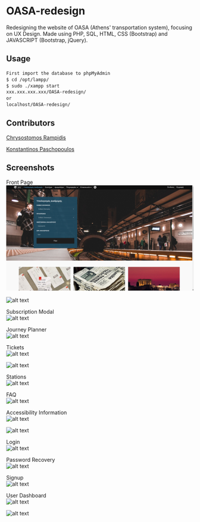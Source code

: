 # OASA-redesign

Redesigning the website of OASA (Athens' transportation system), focusing on UX Design.
Made using PHP, SQL, HTML, CSS (Bootstrap) and JAVASCRIPT (Bootstrap, jQuery).

## Usage

```bash
First import the database to phpMyAdmin
$ cd /opt/lampp/
$ sudo ./xampp start
xxx.xxx.xxx.xxx/OASA-redesign/
or
localhost/OASA-redesign/
```

## Contributors
[Chrysostomos Rampidis](https://github.com/chrysr)  

[Konstantinos Paschopoulos](https://github.com/KonstantinosPaschopoulos)

## Screenshots
Front Page  
![alt text](Screenshots/front_page.png)  

![alt text](https://raw.githubusercontent.com/chrysr/OASA-redesign/master/Screenshots/front_page2.png?token=AKRBLU3IB4V7MSDGNEY625C6FH7S6)

Subscription Modal  
![alt text](https://raw.githubusercontent.com/chrysr/OASA-redesign/master/Screenshots/subscription.png?token=AKRBLU3IB4V7MSDGNEY625C6FH7S6)

Journey Planner  
![alt text](https://raw.githubusercontent.com/chrysr/OASA-redesign/master/Screenshots/journey.png)

Tickets  
![alt text](https://raw.githubusercontent.com/chrysr/OASA-redesign/master/Screenshots/buy_ticket.png)  

![alt text](https://raw.githubusercontent.com/chrysr/OASA-redesign/master/Screenshots/buy_ticket2.png)

Stations  
![alt text](https://raw.githubusercontent.com/chrysr/OASA-redesign/master/Screenshots/stops.png)

FAQ  
![alt text](https://raw.githubusercontent.com/chrysr/OASA-redesign/master/Screenshots/faq.png)

Accessibility Information  
![alt text](https://raw.githubusercontent.com/chrysr/OASA-redesign/master/Screenshots/amea.png)  

![alt text](https://raw.githubusercontent.com/chrysr/OASA-redesign/master/Screenshots/amea_info.png)

Login  
![alt text](https://raw.githubusercontent.com/chrysr/OASA-redesign/master/Screenshots/login.png)

Password Recovery  
![alt text](https://raw.githubusercontent.com/chrysr/OASA-redesign/master/Screenshots/reset_password.png)

Signup  
![alt text](https://raw.githubusercontent.com/chrysr/OASA-redesign/master/Screenshots/signup.png)

User Dashboard  
![alt text](https://raw.githubusercontent.com/chrysr/OASA-redesign/master/Screenshots/user_dashboard.png)  

![alt text](https://raw.githubusercontent.com/chrysr/OASA-redesign/master/Screenshots/user_dashboard2.png)